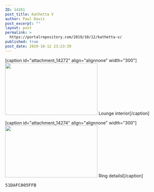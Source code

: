 ```yaml
---
ID: 14261
post_title: Kathetta V
author: Paul Davis
post_excerpt: ""
layout: post
permalink: >
  https://portalrepository.com/2019/10/12/kathetta-v/
published: true
post_date: 2019-10-12 23:23:39
---
```

[caption id="attachment_14272" align="alignnone" width="300"]<img class="wp-image-14272 size-medium" src="https://portalrepository.com/wp-content/uploads/2019/10/No-Mans-Sky_20191013020225-300x169.png" alt="" width="300" height="169" /> Lounge interior[/caption]

[caption id="attachment_14274" align="alignnone" width="300"]<img class="size-medium wp-image-14274" src="https://portalrepository.com/wp-content/uploads/2019/10/No-Mans-Sky_20191013020504-300x169.png" alt="" width="300" height="169" /> Ring detailsl[/caption]
<pre>51DAFC005FFB</pre>